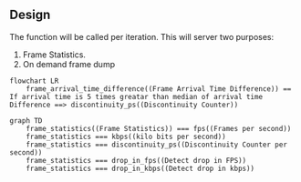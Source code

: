 ## Design

The function will be called per iteration.
This will server two purposes:
1. Frame Statistics.
1. On demand frame dump

```mermaid
flowchart LR
    frame_arrival_time_difference((Frame Arrival Time Difference)) == If arrival time is 5 times greatar than median of arrival time Difference ==> discontinuity_ps((Discontinuity Counter))
```

```mermaid
graph TD
    frame_statistics((Frame Statistics)) === fps((Frames per second))
    frame_statistics === kbps((kilo bits per second))
    frame_statistics === discontinuity_ps((Discontinuity Counter per second))
    frame_statistics === drop_in_fps((Detect drop in FPS))
    frame_statistics === drop_in_kbps((Detect drop in kbps))
```
